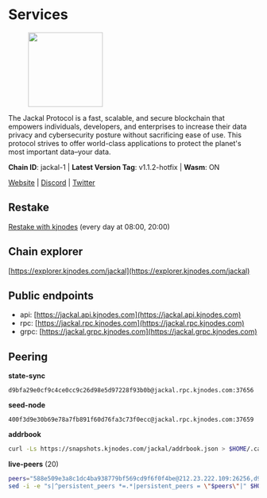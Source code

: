 # Services

<figure><img src="https://raw.githubusercontent.com/kj89/testnet_manuals/main/pingpub/logos/jackal.png" width="150" alt=""><figcaption></figcaption></figure>

The Jackal Protocol is a fast, scalable, and secure blockchain that empowers  individuals, developers, and enterprises to increase their data privacy and  cybersecurity posture without sacrificing ease of use. This protocol strives  to offer world-class applications to protect the planet's most important data–your data.

**Chain ID**: jackal-1 | **Latest Version Tag**: v1.1.2-hotfix | **Wasm**: ON

[Website](https://jackalprotocol.com) | [Discord](https://discord.com/invite/5GKym3p6rj) | [Twitter](https://twitter.com/Jackal_Protocol)

## Restake

[Restake with kjnodes](https://restake.app/jackal/jklvaloper1tr3wm3mdkz0tda6t7vavqnn7fe2g4un0f67xmt) (every day at 08:00, 20:00)
## Chain explorer
[https://explorer.kjnodes.com/jackal](https://explorer.kjnodes.com/jackal)

## Public endpoints

* api: [https://jackal.api.kjnodes.com](https://jackal.api.kjnodes.com)
* rpc: [https://jackal.rpc.kjnodes.com](https://jackal.rpc.kjnodes.com)
* grpc: [https://jackal.grpc.kjnodes.com](https://jackal.grpc.kjnodes.com)

## Peering

**state-sync**

```text
d9bfa29e0cf9c4ce0cc9c26d98e5d97228f93b0b@jackal.rpc.kjnodes.com:37656
```

**seed-node**

```text
400f3d9e30b69e78a7fb891f60d76fa3c73f0ecc@jackal.rpc.kjnodes.com:37659
```

**addrbook**
```bash
curl -Ls https://snapshots.kjnodes.com/jackal/addrbook.json > $HOME/.canine/config/addrbook.json
```

**live-peers** (20)
```bash
peers="588e509e3a8c1dc4ba938779bf569cd9f6f0f4be@212.23.222.109:26256,d9bfa29e0cf9c4ce0cc9c26d98e5d97228f93b0b@65.109.88.38:37656,2a55d2e6cc5fa2dda8a484ab7d00f77f076d237f@141.95.47.216:26656,c5b43622ecd7413dd41905f6f8f5b5befd299ced@65.109.65.210:32656,11c23c5341d0ac69f9ebb3be9afa7fe0e134ece0@94.79.54.137:28656,519f2b648a2a8794ac33b195f39b6d836e09f8f2@131.153.154.13:26656,5745d29dd5b49009f405e21913a474a23f1e40ec@131.153.57.226:43656,399068f8371dce4ae5d7cd7da2c965e765e68f4b@65.108.238.102:17556,d0313585956c8e7969993c1577f4969739b19bb7@85.10.238.147:26656,7574e0ab179fc6cc47ac89284f4641790218540e@18.163.165.245:26626,ebc272824924ea1a27ea3183dd0b9ba713494f83@95.214.52.139:26906,d39fecbc409541de13fa644d90066d4dabe08262@95.165.89.222:24475,55df88ae25223565af42ccd6b3b558b8e70bba31@213.239.216.252:26656,26b6255375a592c3b0664bd474a6975f468c3785@88.99.164.158:11126,c2842c76779913e05fa4256e3caab852e1782951@202.61.194.254:60756,ad41936e5f89b119fdaae25fef0652949770f06e@185.107.57.74:26656,a79da224ad9d4501dbf1d547986ebec55d56b951@135.181.128.114:17556,4bfc9e0f762e952b76daee87e9ffd081d2974f75@31.156.233.3:26656,0faa7f1099de2e02deebe09fcb52863056333265@144.202.72.17:26616,7adbbe1a5f867a0befcf1fd94f395dd8257d718f@73.40.151.121:57656"
sed -i -e "s|^persistent_peers *=.*|persistent_peers = \"$peers\"|" $HOME/.canine/config/config.toml
```
